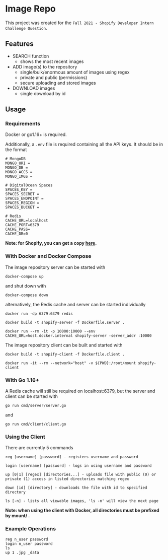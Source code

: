 # Image Repo

This project was created for the `Fall 2021 - Shopify
Developer Intern Challenge Question`.

## Features

* SEARCH function
  * shows the most recent images
* ADD image(s) to the repository
  * single/bulk/enormous amount of images using regex
  * private and public (permissions)
  * secure uploading and stored images
* DOWNLOAD images
  * single download by id

## Usage

### Requirements

Docker or go1.16+ is required.

Additionally, a `.env` file is required containing all the API keys. It should be in the format

```
# MongoDB
MONGO_URI = 
MONGO_DB = 
MONGO_ACCS = 
MONGO_IMGS =

# DigitalOcean Spaces
SPACES_KEY = 
SPACES_SECRET = 
SPACES_ENDPOINT = 
SPACES_REGION = 
SPACES_BUCKET = 

# Redis
CACHE_URL=localhost
CACHE_PORT=6379
CACHE_PASS=
CACHE_DB=0
```

**Note: for Shopify, you can get a copy [here](https://docs.google.com/document/d/1vwcM7Mky4iShf2KPCDyNW6Ixw0sexpyX9HOpxPg37tw/edit?usp=sharing).**

### With Docker and Docker Compose

The image repository server can be started with

```console
docker-compose up
```

and shut down with

```console
docker-compose down
```

alternatively, the Redis cache and server can be started individually

```console
docker run -dp 6379:6379 redis

docker build -t shopify-server -f Dockerfile.server .

docker run --rm -it -p 10000:10000 --env CACHE_URL=host.docker.internal shopify-server -server_addr :10000
```

The image repository client can be built and started with

```console
docker build -t shopify-client -f Dockerfile.client .

docker run -it --rm --network="host" -v ${PWD}:/root/mount shopify-client
```

### With Go 1.16+

A Redis cache will still be required on localhost:6379, but the server and client can be started with

```console
go run cmd/server/server.go
```

and

```console
go run cmd/client/client.go
```

### Using the Client

There are currently 5 commands

```
reg [username] [password] - registers username and password

login [username] [password] - logs in using username and password

up [0|1] [regex] [directories...] - uploads file with public (0) or private (1) access in listed directories matching regex

down [id] [directory] - downloads the file with id to specified directory

ls [-n] - lists all viewable images, 'ls -n' will view the next page
```

**Note: when using the client with Docker, all directories must be prefixed by mount/ .**

### Example Operations

```
reg n_user password
login n_user password
ls
up 1 .jpg _data
```